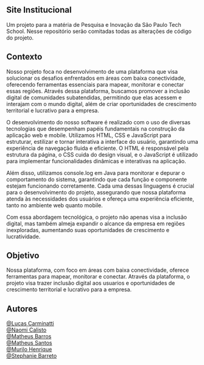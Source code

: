 ## Site Institucional

Um projeto para a matéria de Pesquisa e Inovação da São Paulo Tech School.
Nesse repositório serão comitadas todas as alterações de código do projeto.

## Contexto
Nosso projeto foca no desenvolvimento de uma plataforma que visa solucionar os desafios enfrentados em áreas com baixa conectividade, oferecendo ferramentas essenciais para mapear, monitorar e conectar essas regiões. Através dessa plataforma, buscamos promover a inclusão digital de comunidades subatendidas, permitindo que elas acessem e interajam com o mundo digital, além de criar oportunidades de crescimento territorial e lucrativo para a empresa.

O desenvolvimento do nosso software é realizado com o uso de diversas tecnologias que desempenham papéis fundamentais na construção da aplicação web e mobile. Utilizamos HTML, CSS e JavaScript para estruturar, estilizar e tornar interativa a interface do usuário, garantindo uma experiência de navegação fluida e eficiente. O HTML é responsável pela estrutura da página, o CSS cuida do design visual, e o JavaScript é utilizado para implementar funcionalidades dinâmicas e interativas na aplicação. 

Além disso, utilizamos console.log em Java para monitorar e depurar o comportamento do sistema, garantindo que cada função e componente estejam funcionando corretamente. Cada uma dessas linguagens é crucial para o desenvolvimento do projeto, assegurando que nossa plataforma atenda às necessidades dos usuários e ofereça uma experiência eficiente, tanto no ambiente web quanto mobile. 

Com essa abordagem tecnológica, o projeto não apenas visa a inclusão digital, mas também almeja expandir o alcance da empresa em regiões inexploradas, aumentando suas oportunidades de crescimento e lucratividade.

## Objetivo
Nossa plataforma, com foco em áreas com baixa conectividade, oferece ferramentas para mapear, monitorar e conectar.
Através da plataforma, o projeto visa trazer inclusão digital aos usuarios e oportunidades de crescimento territorial e lucrativo para a empresa.

## Autores
[@Lucas Carminatti](https://github.com/LCarminatti)<br>
[@Naomi Calisto](https://github.com/NaomiCalisto)<br>
[@Matheus Barros](https://github.com/Matheusbarros54)<br>
[@Matheus Santos](https://github.com/mhssouza/mhssouza.github.io)<br>
[@Murilo Henrique](https://github.com/Murilo20H)<br>
[@Stephanie Barreto](https://github.com/StephanieGBarreto)<br>